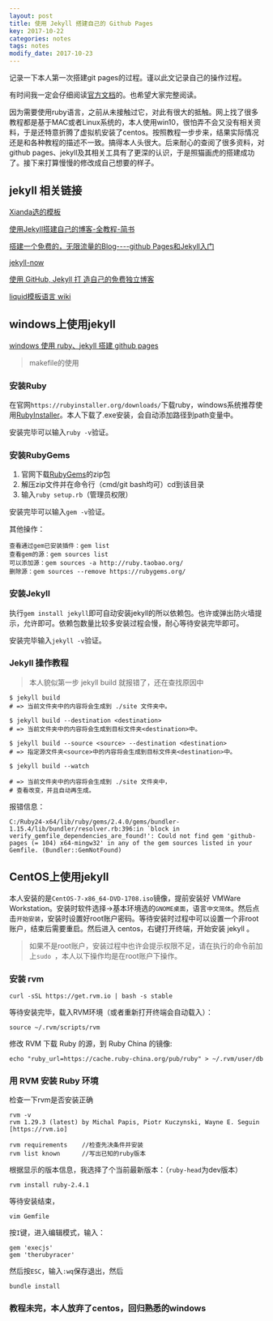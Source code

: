```yaml
---
layout: post
title: 使用 Jekyll 搭建自己的 Github Pages
key: 2017-10-22
categories: notes
tags: notes
modify_date: 2017-10-23
---
```


记录一下本人第一次搭建git pages的过程。谨以此文记录自己的操作过程。

<!--more-->

有时间我一定会仔细阅读[官方文档](http://jekyll.com.cn/docs/home/)的。也希望大家完整阅读。

因为需要使用ruby语言，之前从未接触过它，对此有很大的抵触。网上找了很多教程都是基于MAC或者Linux系统的，本人使用win10，很怕弄不会又没有相关资料，于是还特意折腾了虚拟机安装了centos。按照教程一步步来，结果实际情况还是和各种教程的描述不一致。搞得本人头很大。后来耐心的查阅了很多资料，对github pages、jekyll及其相关工具有了更深的认识，于是照猫画虎的搭建成功了。接下来打算慢慢的修改成自己想要的样子。


## jekyll 相关链接

[Xianda选的模板](https://github.com/kitian616/jekyll-TeXt-theme)

[使用Jekyll搭建自己的博客-全教程-简书](http://www.jianshu.com/p/c04475ba80e4)

[搭建一个免费的，无限流量的Blog----github Pages和Jekyll入门](http://www.ruanyifeng.com/blog/2012/08/blogging_with_jekyll.html)

[jekyll-now](https://github.com/barryclark/jekyll-now)

[使用 GitHub, Jekyll 打 造自己的免费独立博客](http://blog.csdn.net/on_1y/article/details/19259435)

[liquid模板语言 wiki](https://github.com/shopify/liquid/wiki/liquid-for-designers)


## windows上使用jekyll

[windows 使用 ruby、jekyll 搭建 github pages](http://blog.csdn.net/u013009839/article/details/43742901)

> makefile的使用

### 安装Ruby

在官网`https://rubyinstaller.org/downloads/`下载ruby，windows系统推荐使用[RubyInstaller](https://rubyinstaller.org/downloads/)。本人下载了.exe安装，会自动添加路径到path变量中。

安装完毕可以输入`ruby -v`验证。

### 安装RubyGems

1. 官网下载[RubyGems](https://rubyinstaller.org/downloads/)的zip包
2. 解压zip文件并在命令行（cmd/git bash均可）cd到该目录
3. 输入`ruby setup.rb`（管理员权限）

安装完毕可以输入`gem -v`验证。

其他操作：

~~~shell
查看通过gem已安装插件：gem list
查看gem的源：gem sources list
可以添加源：gem sources -a http://ruby.taobao.org/
删除源：gem sources --remove https://rubygems.org/
~~~

### 安装Jekyll

执行`gem install jekyll`即可自动安装jekyll的所以依赖包。也许或弹出防火墙提示，允许即可。依赖包数量比较多安装过程会慢，耐心等待安装完毕即可。

安装完毕输入`jekyll -v`验证。

### Jekyll 操作教程

> 本人貌似第一步 jekyll build 就报错了，还在查找原因中

```shell
$ jekyll build
# => 当前文件夹中的内容将会生成到 ./site 文件夹中。

$ jekyll build --destination <destination>
# => 当前文件夹中的内容将会生成到目标文件夹<destination>中。

$ jekyll build --source <source> --destination <destination>
# => 指定源文件夹<source>中的内容将会生成到目标文件夹<destination>中。

$ jekyll build --watch

# => 当前文件夹中的内容将会生成到 ./site 文件夹中，
# 查看改变，并且自动再生成。
```

报错信息：
```shell
C:/Ruby24-x64/lib/ruby/gems/2.4.0/gems/bundler-1.15.4/lib/bundler/resolver.rb:396:in `block in verify_gemfile_dependencies_are_found!': Could not find gem 'github-pages (= 104) x64-mingw32' in any of the gem sources listed in your Gemfile. (Bundler::GemNotFound)
```


## CentOS上使用jekyll

本人安装的是`CentOS-7-x86_64-DVD-1708.iso`镜像，提前安装好 VMWare Workstation。安装时软件选择->基本环境选的`GNOME桌面`，语言`中文简体`。然后点击`开始安装`，安装时设置好root账户密码。等待安装时过程中可以设置一个非root账户，结束后需要重启。然后进入 centos，右键打开终端，开始安装 jekyll 。

> 如果不是root账户，安装过程中也许会提示权限不足，请在执行的命令前加上`sudo `，本人以下操作均是在root账户下操作。

### 安装 rvm

```shell
curl -sSL https://get.rvm.io | bash -s stable
```

等待安装完毕，载入RVM环境（或者重新打开终端会自动载入）：

```shell
source ~/.rvm/scripts/rvm
```

修改 RVM 下载 Ruby 的源，到 Ruby China 的镜像:

```shell
echo "ruby_url=https://cache.ruby-china.org/pub/ruby" > ~/.rvm/user/db
```

### 用 RVM 安装 Ruby 环境

检查一下rvm是否安装正确

```shell
rvm -v
rvm 1.29.3 (latest) by Michal Papis, Piotr Kuczynski, Wayne E. Seguin [https://rvm.io]
```

```shell
rvm requirements	//检查先决条件并安装
rvm list known		//写出已知的ruby版本
```

根据显示的版本信息，我选择了个当前最新版本：（`ruby-head`为dev版本）

```shell
rvm install ruby-2.4.1
```
等待安装结束，

```shell
vim Gemfile
```

按`I`键，进入编辑模式，输入：

```shell
gem 'execjs'
gem 'therubyracer'
```

然后按`ESC`，输入`:wq`保存退出，然后

 ```shell
bundle install
 ```

### 教程未完，本人放弃了centos，回归熟悉的windows

